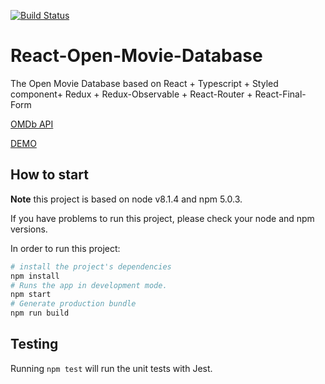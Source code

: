 [![Build Status](https://travis-ci.org/changLiuUNSW/React-Open-Movie-Database.svg?branch=master)](https://travis-ci.org/changLiuUNSW/React-Open-Movie-Database)

# React-Open-Movie-Database
The Open Movie Database based on React + Typescript + Styled component+ Redux + Redux-Observable + React-Router + React-Final-Form

[OMDb API](http://www.omdbapi.com/)

[DEMO](http://40.121.22.64:3000/)

## How to start

**Note** this project is based on node v8.1.4 and npm 5.0.3.

If you have problems to run this project, please check your node and npm versions.

In order to run this project:

```bash
# install the project's dependencies
npm install
# Runs the app in development mode.
npm start
# Generate production bundle
npm run build
```

## Testing

Running `npm test` will run the unit tests with Jest.
